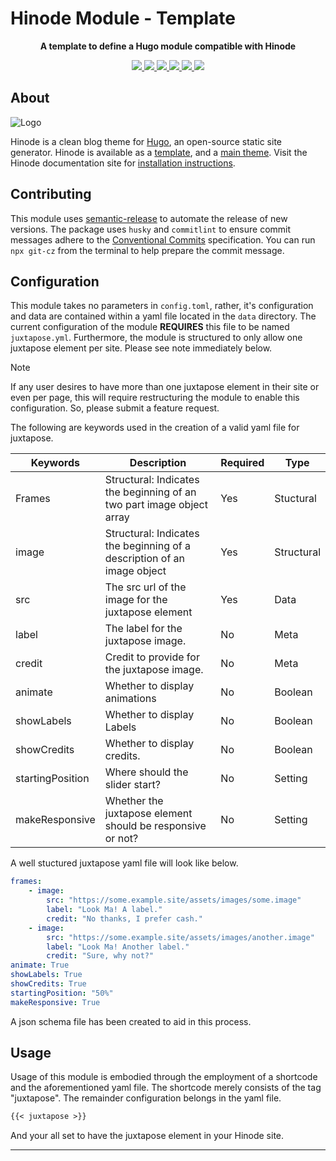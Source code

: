 # Hinode Module - Template

<!-- Tagline -->
<p align="center">
    <b>A template to define a Hugo module compatible with Hinode</b>
    <br />
</p>

<!-- Badges -->
<p align="center">
    <a href="https://gohugo.io" alt="Hugo website">
        <img src="https://img.shields.io/badge/generator-hugo-brightgreen">
    </a>
    <a href="https://gethinode.com" alt="Hinode theme">
        <img src="https://img.shields.io/badge/theme-hinode-blue">
    </a>
    <a href="https://github.com/anoduck/mod-juxtapose/commits/main" alt="Last commit">
        <img src="https://img.shields.io/github/last-commit/anoduck/mod-juxtapose.svg">
    </a>
    <a href="https://github.com/anoduck/mod-juxtapose/issues" alt="Issues">
        <img src="https://img.shields.io/github/issues/anoduck/mod-juxtapose.svg">
    </a>
    <a href="https://github.com/anoduck/mod-juxtapose/pulls" alt="Pulls">
        <img src="https://img.shields.io/github/issues-pr-raw/anoduck/mod-juxtapose.svg">
    </a>
    <a href="https://github.com/anoduck/mod-juxtapose/blob/main/LICENSE" alt="License">
        <img src="https://img.shields.io/github/license/anoduck/mod-juxtapose">
    </a>
</p>

## About

![Logo](https://raw.githubusercontent.com/gethinode/hinode/main/static/img/logo.png)

Hinode is a clean blog theme for [Hugo][hugo], an open-source static site generator. Hinode is available as a
[template][repository_template], and a [main theme][repository]. <!-- This repository maintains a Hugo module to add
[module][module] to a Hinode site. --> Visit the Hinode documentation site for [installation instructions][hinode_docs]. 

## Contributing

This module uses [semantic-release][semantic-release] to automate the release of new versions. The package uses `husky`
and `commitlint` to ensure commit messages adhere to the [Conventional Commits][conventionalcommits] specification. You
can run `npx git-cz` from the terminal to help prepare the commit message.

## Configuration

This module takes no parameters in `config.toml`, rather, it's configuration and data are contained within a yaml file
located in the `data` directory. The current configuration of the module **REQUIRES** this file to be named
`juxtapose.yml`. Furthermore, the module is structured to only allow one juxtapose element per site. Please see note
immediately below.

>[!NOTE]
> If any user desires to have more than one juxtapose element in their site or even per page, this will require
> restructuring the module to enable this configuration. So, please submit a feature request.

The following are keywords used in the creation of a valid yaml file for juxtapose.

| Keywords         | Description                                                             | Required | Type       |
|------------------|-------------------------------------------------------------------------|----------|------------|
| Frames           | Structural: Indicates the beginning of an two part image object array   | Yes      | Stuctural  |
| image            | Structural: Indicates the beginning of a description of an image object | Yes      | Structural |
| src              | The src url of the image for the juxtapose element                      | Yes      | Data       |
| label            | The label for the juxtapose image.                                      | No       | Meta       |
| credit           | Credit to provide for the juxtapose image.                              | No       | Meta       |
| animate          | Whether to display animations                                           | No       | Boolean    |
| showLabels       | Whether to display Labels                                               | No       | Boolean    |
| showCredits      | Whether to display credits.                                             | No       | Boolean    |
| startingPosition | Where should the slider start?                                          | No       | Setting    |
| makeResponsive   | Whether the juxtapose element should be responsive or not?              | No       | Setting    |

A well stuctured juxtapose yaml file will look like below.

```yaml
frames:
    - image:
        src: "https://some.example.site/assets/images/some.image"
        label: "Look Ma! A label."
        credit: "No thanks, I prefer cash."
    - image:
        src: "https://some.example.site/assets/images/another.image"
        label: "Look Ma! Another label."
        credit: "Sure, why not?"
animate: True
showLabels: True
showCredits: True
startingPosition: "50%"
makeResponsive: True
```

A json schema file has been created to aid in this process.

## Usage

Usage of this module is embodied through the employment of a shortcode and the aforementioned yaml file. The shortcode
merely consists of the tag "juxtapose". The remainder configuration belongs in the yaml file.

```markdown
{{< juxtapose >}}
```

And your all set to have the juxtapose element in your Hinode site.

---

<!-- MARKDOWN LINKS -->
[hugo]: https://gohugo.io
[hinode_docs]: https://gethinode.com
<!-- [module]: https://example.com -->
[repository]: https://github.com/gethinode/hinode.git
[repository_template]: https://github.com/gethinode/template.git
[conventionalcommits]: https://www.conventionalcommits.org
[husky]: https://typicode.github.io/husky/
[semantic-release]: https://semantic-release.gitbook.io/
